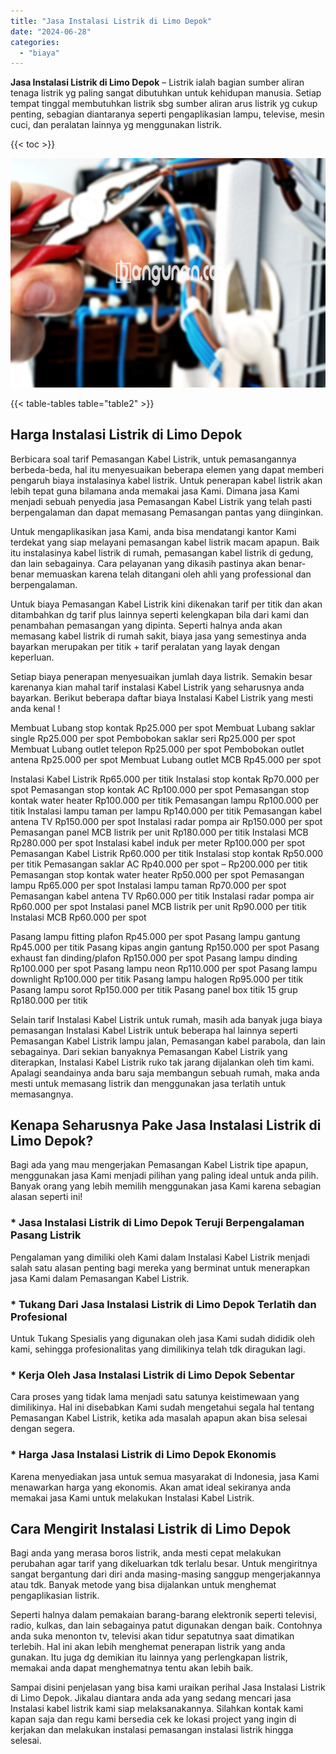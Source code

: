 ```yaml
---
title: "Jasa Instalasi Listrik di Limo Depok"
date: "2024-06-28"
categories: 
  - "biaya"
---
```


**Jasa Instalasi Listrik di Limo Depok** – Listrik ialah bagian sumber aliran tenaga listrik yg paling sangat dibutuhkan untuk kehidupan manusia. Setiap tempat tinggal membutuhkan listrik sbg sumber aliran arus listrik yg cukup penting, sebagian diantaranya seperti pengaplikasian lampu, televise, mesin cuci, dan peralatan lainnya yg menggunakan listrik.

{{< toc >}}

![Jasa Instalasi Listrik di Limo Depok](/images/instalasi-listrik-murah44.png)

{{< table-tables table="table2" >}}

## Harga Instalasi Listrik di Limo Depok

Berbicara soal tarif Pemasangan Kabel Listrik, untuk pemasangannya berbeda-beda, hal itu menyesuaikan beberapa elemen yang dapat memberi pengaruh biaya instalasinya kabel listrik. Untuk penerapan kabel listrik akan lebih tepat guna bilamana anda memakai jasa Kami. Dimana jasa Kami menjadi sebuah penyedia jasa Pemasangan Kabel Listrik yang telah pasti berpengalaman dan dapat memasang Pemasangan pantas yang diinginkan.

Untuk mengaplikasikan jasa Kami, anda bisa mendatangi kantor Kami terdekat yang siap melayani pemasangan kabel listrik macam apapun. Baik itu instalasinya kabel listrik di rumah, pemasangan kabel listrik di gedung, dan lain sebagainya. Cara pelayanan yang dikasih pastinya akan benar-benar memuaskan karena telah ditangani oleh ahli yang professional dan berpengalaman.

Untuk biaya Pemasangan Kabel Listrik kini dikenakan tarif per titik dan akan ditambahkan dg tarif plus lainnya seperti kelengkapan bila dari kami dan penambahan pemasangan yang dipinta. Seperti halnya anda akan memasang kabel listrik di rumah sakit, biaya jasa yang semestinya anda bayarkan merupakan per titik + tarif peralatan yang layak dengan keperluan.

Setiap biaya penerapan menyesuaikan jumlah daya listrik. Semakin besar karenanya kian mahal tarif instalasi Kabel Listrik yang seharusnya anda bayarkan. Berikut beberapa daftar biaya Instalasi Kabel Listrik yang mesti anda kenal !

Membuat Lubang stop kontak Rp25.000 per spot Membuat Lubang saklar single Rp25.000 per spot Pembobokan saklar seri Rp25.000 per spot Membuat Lubang outlet telepon Rp25.000 per spot Pembobokan outlet antena Rp25.000 per spot Membuat Lubang outlet MCB Rp45.000 per spot

Instalasi Kabel Listrik Rp65.000 per titik Instalasi stop kontak Rp70.000 per spot Pemasangan stop kontak AC Rp100.000 per spot Pemasangan stop kontak water heater Rp100.000 per titik Pemasangan lampu Rp100.000 per titik Instalasi lampu taman per lampu Rp140.000 per titik Pemasangan kabel antena TV Rp150.000 per spot Instalasi radar pompa air Rp150.000 per spot Pemasangan panel MCB listrik per unit Rp180.000 per titik Instalasi MCB Rp280.000 per spot Instalasi kabel induk per meter Rp100.000 per spot Pemasangan Kabel Listrik Rp60.000 per titik Instalasi stop kontak Rp50.000 per titik Pemasangan saklar AC Rp40.000 per spot – Rp200.000 per titik Pemasangan stop kontak water heater Rp50.000 per spot Pemasangan lampu Rp65.000 per spot Instalasi lampu taman Rp70.000 per spot Pemasangan kabel antena TV Rp60.000 per titik Instalasi radar pompa air Rp60.000 per spot Instalasi panel MCB listrik per unit Rp90.000 per titik Instalasi MCB Rp60.000 per spot

Pasang lampu fitting plafon Rp45.000 per spot Pasang lampu gantung Rp45.000 per titik Pasang kipas angin gantung Rp150.000 per spot Pasang exhaust fan dinding/plafon Rp150.000 per spot Pasang lampu dinding Rp100.000 per spot Pasang lampu neon Rp110.000 per spot Pasang lampu downlight Rp100.000 per titik Pasang lampu halogen Rp95.000 per titik Pasang lampu sorot Rp150.000 per titik Pasang panel box titik 15 grup Rp180.000 per titik

Selain tarif Instalasi Kabel Listrik untuk rumah, masih ada banyak juga biaya pemasangan Instalasi Kabel Listrik untuk beberapa hal lainnya seperti Pemasangan Kabel Listrik lampu jalan, Pemasangan kabel parabola, dan lain sebagainya. Dari sekian banyaknya Pemasangan Kabel Listrik yang diterapkan, Instalasi Kabel Listrik ruko tak jarang dijalankan oleh tim kami. Apalagi seandainya anda baru saja membangun sebuah rumah, maka anda mesti untuk memasang listrik dan menggunakan jasa terlatih untuk memasangnya.

## Kenapa Seharusnya Pake Jasa Instalasi Listrik di Limo Depok?

Bagi ada yang mau mengerjakan Pemasangan Kabel Listrik tipe apapun, menggunakan jasa Kami menjadi pilihan yang paling ideal untuk anda pilih. Banyak orang yang lebih memilih menggunakan jasa Kami karena sebagian alasan seperti ini!

### \* Jasa Instalasi Listrik di Limo Depok Teruji Berpengalaman Pasang Listrik

Pengalaman yang dimiliki oleh Kami dalam Instalasi Kabel Listrik menjadi salah satu alasan penting bagi mereka yang berminat untuk menerapkan jasa Kami dalam Pemasangan Kabel Listrik.

### \* Tukang Dari Jasa Instalasi Listrik di Limo Depok Terlatih dan Profesional

Untuk Tukang Spesialis yang digunakan oleh jasa Kami sudah dididik oleh kami, sehingga profesionalitas yang dimilikinya telah tdk diragukan lagi.

### \* Kerja Oleh Jasa Instalasi Listrik di Limo Depok Sebentar

Cara proses yang tidak lama menjadi satu satunya keistimewaan yang dimilikinya. Hal ini disebabkan Kami sudah mengetahui segala hal tentang Pemasangan Kabel Listrik, ketika ada masalah apapun akan bisa selesai dengan segera.

### \* Harga Jasa Instalasi Listrik di Limo Depok Ekonomis

Karena menyediakan jasa untuk semua masyarakat di Indonesia, jasa Kami menawarkan harga yang ekonomis. Akan amat ideal sekiranya anda memakai jasa Kami untuk melakukan Instalasi Kabel Listrik.

## Cara Mengirit Instalasi Listrik di Limo Depok


Bagi anda yang merasa boros listrik, anda mesti cepat melakukan perubahan agar tarif yang dikeluarkan tdk terlalu besar. Untuk mengiritnya sangat bergantung dari diri anda masing-masing sanggup mengerjakannya atau tdk. Banyak metode yang bisa dijalankan untuk menghemat pengaplikasian listrik.

Seperti halnya dalam pemakaian barang-barang elektronik seperti televisi, radio, kulkas, dan lain sebagainya patut digunakan dengan baik. Contohnya anda suka menonton tv, televisi akan tidur sepatutnya saat dimatikan terlebih. Hal ini akan lebih menghemat penerapan listrik yang anda gunakan. Itu juga dg demikian itu lainnya yang perlengkapan listrik, memakai anda dapat menghematnya tentu akan lebih baik.

Sampai disini penjelasan yang bisa kami uraikan perihal Jasa Instalasi Listrik di Limo Depok. Jikalau diantara anda ada yang sedang mencari jasa Instalasi kabel listrik kami siap melaksanakannya. Silahkan kontak kami kapan saja dan regu kami bersedia cek ke lokasi project yang ingin di kerjakan dan melakukan instalasi pemasangan instalasi listrik hingga selesai.
